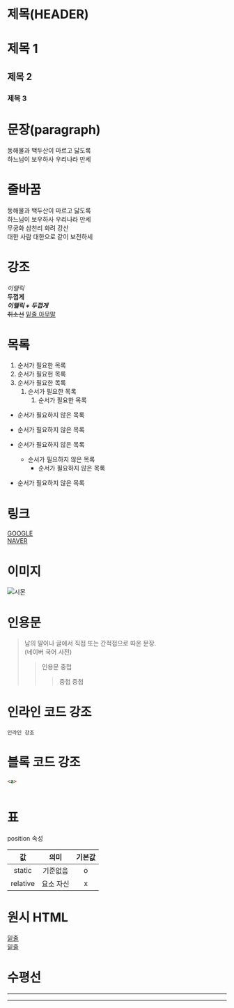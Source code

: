 # 제목(HEADER)

# 제목 1
## 제목 2
### 제목 3  

# 문장(paragraph)

동해물과 백두산이 마르고 닳도록<br/>
하느님이 보우하사 우리나라 만세

# 줄바꿈

동해물과 백두산이 마르고 닳도록  
하느님이 보우하사 우리나라 만세  
무궁화 삼천리 화려 강산  
대한 사람 대한으로 같이 보전하세 

# 강조 

_이텔릭_  
**두껍게**  
**_이텔릭 + 두껍게_**  
~~취소선~~
<u>밑줄 아무말</u>      

# 목록

1. 순서가 필요한 목록  
1. 순서가 필요헌 목록  
1. 순서가 필요한 목록
    1. 순서가 필요한 목록  
        1. 순서가 필요한 목록

- 순서가 필요하지 않은 목록 
- 순서가 필요하지 않은 목록 
- 순서가 필요하지 않은 목록 
    - 순서가 필요하지 않은 목록 
        - 순서가 필요하지 않은 목록 

- 순서가 필요하지 않은 목록 

# 링크  

[GOOGLE](https://melodious-faloodeh-80ead5.netlify.app/)  
[NAVER](https://www.naver.com/ "네이버로 이동")  

# 이미지

![시몬](https://postfiles.pstatic.net/MjAyMDA4MjFfMjM4/MDAxNTk3OTc5OTgzODc0.gQ1eZKi4eLigUuIDV0aXq4cdlGON4AJ-wo2wG8XvWSwg.kAZyBym-E9_TC61D-_v47YtfZGQ70FU02gZzrcadQxkg.PNG.wngnsdl369/DVYpnm6VwAYGkKP.png?type=w773)

# 인용문

> 남의 말이나 글에서 직접 또는 간적접으로 따온 문장.  
>(네이버 국어 사전)  
>> 인용문 중첩 
>>> 중첩 중첩

# 인라인 코드 강조

`인라인 강조`

# 블록 코드 강조 
```html  
<a>
```

```git

```

# 표  

position 속성  

값 | 의미 | 기본값  
:--:|:--:|:--:   
static | 기준없음 | o  
relative | 요소 자신 | x    

# 원시 HTML  
<u>밑줄</u> <br/> 
<span style="text-decoration: underline;">밑줄</span>  


# 수평선  

---  
***  
